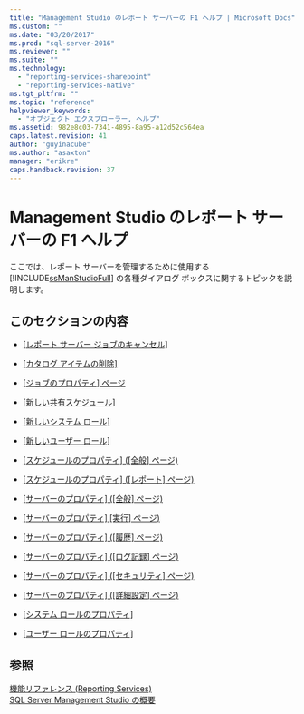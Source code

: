 ```yaml
---
title: "Management Studio のレポート サーバーの F1 ヘルプ | Microsoft Docs"
ms.custom: ""
ms.date: "03/20/2017"
ms.prod: "sql-server-2016"
ms.reviewer: ""
ms.suite: ""
ms.technology: 
  - "reporting-services-sharepoint"
  - "reporting-services-native"
ms.tgt_pltfrm: ""
ms.topic: "reference"
helpviewer_keywords: 
  - "オブジェクト エクスプローラー, ヘルプ"
ms.assetid: 982e8c03-7341-4895-8a95-a12d52c564ea
caps.latest.revision: 41
author: "guyinacube"
ms.author: "asaxton"
manager: "erikre"
caps.handback.revision: 37
---
```

# Management Studio のレポート サーバーの F1 ヘルプ
  ここでは、レポート サーバーを管理するために使用する [!INCLUDE[ssManStudioFull](../../includes/ssmanstudiofull-md.md)] の各種ダイアログ ボックスに関するトピックを説明します。  
  
## このセクションの内容  
  
-   [[レポート サーバー ジョブのキャンセル]](../../reporting-services/tools/cancel-report-server-jobs-management-studio.md)  
  
-   [[カタログ アイテムの削除]](../../reporting-services/tools/delete-catalog-items-management-studio.md)  
  
-   [[ジョブのプロパティ] ページ](../Topic/Job%20Properties%20\(Management%20Studio\).md)  
  
-   [[新しい共有スケジュール]](../../reporting-services/tools/new-shared-schedule-management-studio.md)  
  
-   [[新しいシステム ロール]](../../reporting-services/tools/new-system-role-management-studio.md)  
  
-   [[新しいユーザー ロール]](../../reporting-services/tools/new-user-role-management-studio.md)  
  
-   [[スケジュールのプロパティ] ([全般] ページ)](../Topic/Schedule%20Properties%20\(General%20Page\).md)  
  
-   [[スケジュールのプロパティ] ([レポート] ページ)](../Topic/Schedule%20Properties%20\(Reports%20Page\).md)  
  
-   [[サーバーのプロパティ] ([全般] ページ)](../Topic/Server%20Properties%20\(General%20Page\).md)  
  
-   [[サーバーのプロパティ] [実行] ページ)](../Topic/Server%20Properties%20\(Execution%20Page\).md)  
  
-   [[サーバーのプロパティ] ([履歴] ページ)](../Topic/Server%20Properties%20\(History%20Page\).md)  
  
-   [[サーバーのプロパティ] ([ログ記録] ページ)](../Topic/Server%20Properties%20\(Logging%20Page\).md)  
  
-   [[サーバーのプロパティ] ([セキュリティ] ページ)](../Topic/Server%20Properties%20\(Security%20Page\)%20-%20Reporting%20Services.md)  
  
-   [[サーバーのプロパティ] ([詳細設定] ページ)](../Topic/Server%20Properties%20\(Advanced%20Page\)%20-%20Reporting%20Services.md)  
  
-   [[システム ロールのプロパティ]](../../reporting-services/tools/system-role-properties-management-studio.md)  
  
-   [[ユーザー ロールのプロパティ]](../../reporting-services/tools/user-role-properties-management-studio.md)  
  
## 参照  
 [機能リファレンス (Reporting Services)](../../reporting-services/feature-reference-reporting-services.md)   
 [SQL Server Management Studio の概要](../../ssms/use-sql-server-management-studio.md)  
  
  